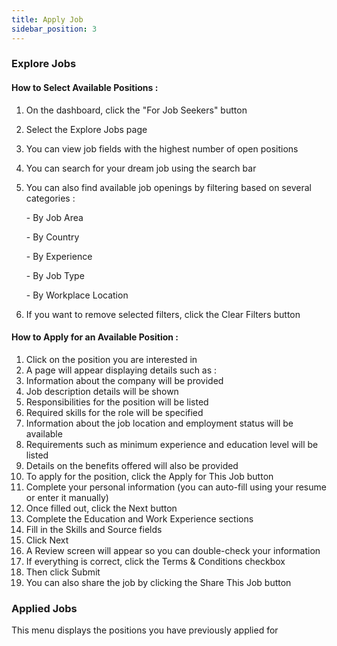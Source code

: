 ```yaml
---
title: Apply Job
sidebar_position: 3
---
```

### **Explore Jobs**

#### **How to Select Available Positions :**

1. On the dashboard, click the "For Job Seekers" button
2. Select the Explore Jobs page
3. You can view job fields with the highest number of open positions
4. You can search for your dream job using the search bar
5. You can also find available job openings by filtering based on several categories : 

   \- By Job Area

   \- By Country

   \- By Experience 

   \- By Job Type

   \- By Workplace Location
6. If you want to remove selected filters, click the Clear Filters button



#### **How to Apply for an Available Position :**

1. Click on the position you are interested in
2. A page will appear displaying details such as :
3. Information about the company will be provided
4. Job description details will be shown
5. Responsibilities for the position will be listed
6. Required skills for the role will be specified
7. Information about the job location and employment status will be available
8. Requirements such as minimum experience and education level will be listed
9. Details on the benefits offered will also be provided
10. To apply for the position, click the Apply for This Job button
11. Complete your personal information (you can auto-fill using your resume or enter it manually)
12. Once filled out, click the Next button
13. Complete the Education and Work Experience sections
14. Fill in the Skills and Source fields
15. Click Next
16. A Review screen will appear so you can double-check your information
17. If everything is correct, click the Terms & Conditions checkbox
18. Then click Submit
19. You can also share the job by clicking the Share This Job button



### **Applied Jobs**

This menu displays the positions you have previously applied for
